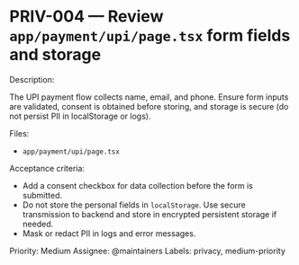 # PRIV-004 — Review `app/payment/upi/page.tsx` form fields and storage

Description:

The UPI payment flow collects name, email, and phone. Ensure form inputs are validated, consent is obtained before storing, and storage is secure (do not persist PII in localStorage or logs).

Files:

- `app/payment/upi/page.tsx`

Acceptance criteria:

- Add a consent checkbox for data collection before the form is submitted.
- Do not store the personal fields in `localStorage`. Use secure transmission to backend and store in encrypted persistent storage if needed.
- Mask or redact PII in logs and error messages.

Priority: Medium
Assignee: @maintainers
Labels: privacy, medium-priority
